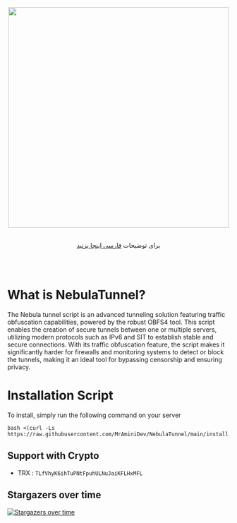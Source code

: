 <div align="center"><img src="https://raw.githubusercontent.com/MrAminiDev/NebulaTunnel/main/NebulaTunnel.JPG" width="500"></div>
<div align="center"><br>

  برای توضیحات <a href="https://github.com/MrAminiDev/NebulaTunnel/blob/main/README-fa.md"> فارسی اینجا بزنید </a>

</div>
<br><br>

# What is NebulaTunnel?
The Nebula tunnel script is an advanced tunneling solution featuring traffic obfuscation capabilities, powered by the robust OBFS4 tool. This script enables the creation of secure tunnels between one or multiple servers, utilizing modern protocols such as IPv6 and SIT to establish stable and secure connections. With its traffic obfuscation feature, the script makes it significantly harder for firewalls and monitoring systems to detect or block the tunnels, making it an ideal tool for bypassing censorship and ensuring privacy.

# Installation Script
To install, simply run the following command on your server
```
bash <(curl -Ls https://raw.githubusercontent.com/MrAminiDev/NebulaTunnel/main/install.sh)
```
##  Support with Crypto 
- TRX : `TLfVhyK6ihTuPNtFpuhULNuJaiKFLHxMFL`

## Stargazers over time
[![Stargazers over time](https://starchart.cc/MrAminiDev/NebulaTunnel.svg?variant=adaptive)](https://starchart.cc/MrAminiDev/NebulaTunnel)

